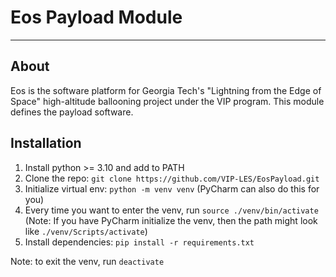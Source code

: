 # Eos Payload Module 

---
## About
Eos is the software platform for Georgia Tech's "Lightning from the Edge of Space" high-altitude ballooning project under the VIP program.  This module defines the payload software.  


## Installation
1. Install python >= 3.10 and add to PATH
2. Clone the repo: `git clone https://github.com/VIP-LES/EosPayload.git`
3. Initialize virtual env: `python -m venv venv` (PyCharm can also do this for you)
4. Every time you want to enter the venv, run `source ./venv/bin/activate` (Note: If you have PyCharm initialize the venv, then the path might look like `./venv/Scripts/activate`)
5. Install dependencies: `pip install -r requirements.txt` 

Note: to exit the venv, run `deactivate`
